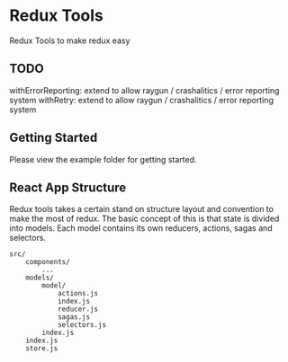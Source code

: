 # Redux Tools

Redux Tools to make redux easy

## TODO

withErrorReporting: extend to allow raygun / crashalitics / error reporting system
withRetry: extend to allow raygun / crashalitics / error reporting system

## Getting Started

Please view the example folder for getting started.

## React App Structure

Redux tools takes a certain stand on structure layout and convention to make the most of redux. The basic concept of this is that state is divided into models. Each model contains its own reducers, actions, sagas and selectors.

```
src/
	components/
		...
	models/
		model/
			actions.js
			index.js
			reducer.js
			sagas.js
			selectors.js
		index.js
	index.js
	store.js
```
